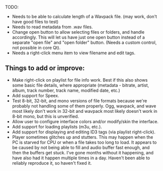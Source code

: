 TODO:

- Needs to be able to calculate length of a Wavpack file. (may work, don't have good files to test)
- Needs to read metadata from .wav files.
- Change open button to allow selecting files or folders, and handle accordingly. This will let us
  have just one open button instead of a separate "open file" and "open folder" button.
  (Needs a custom control, not possible in core Qt).
- Needs a right-click menu item to view filename and edit tags.

Things to add or improve:
-------------------------
- Make right-click on playlist for file info work. Best if this also shows some basic
  file details, where appropriate (metadata - bitrate, artist, album, track number, track
  name, modified date, etc.)
- Add support for Speex.
- Test 8-bit, 32-bit, and mono versions of file formats because we're probably not
  handling some of them properly. Ogg, wavpack, and wave most likely don't work in
  32-bit and wavpack most likely doesn't work in 8-bit mono, but this is unverified.
- Allow user to configure interface colors and/or modify/skin the interface.
- Add support for loading playlists (m3u, etc.).
- Add support for displaying and editing ID3 tags (via playlist right-click).
- Player sometimes glitches up and stutters. This may happen when the PC is starved for CPU
  or when a file takes too long to load. It appears to be caused by not being able to fill
  and audio buffer fast enough, and then the buffers get stuck. I've gone months without
  it happening, and have also had it happen multiple times in a day. Haven't been able to
  reliably reproduce it, so haven't fixed it.
